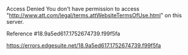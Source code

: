 Access Denied
You don't have permission to access "http://www.att.com/legal/terms.attWebsiteTermsOfUse.html" on this server.

Reference #18.9a5ed617.1752674739.f99f5fa

https://errors.edgesuite.net/18.9a5ed617.1752674739.f99f5fa